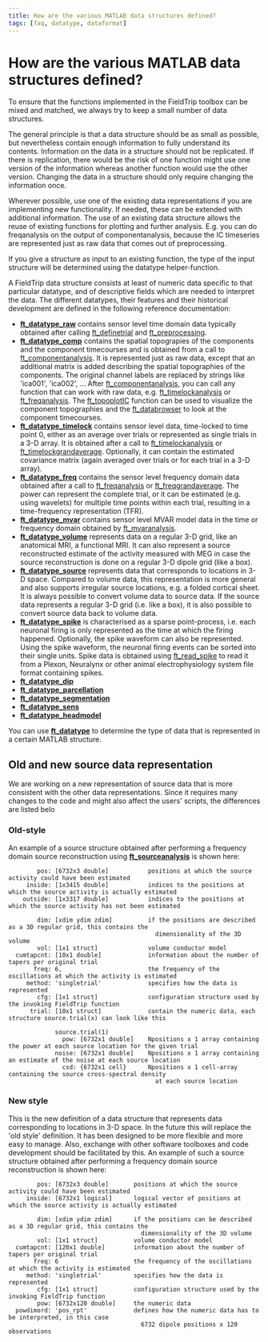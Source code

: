 ```yaml
---
title: How are the various MATLAB data structures defined?
tags: [faq, datatype, dataformat]
---
```


# How are the various MATLAB data structures defined?

To ensure that the functions implemented in the FieldTrip toolbox can be mixed and matched, we always try to keep a small number of data structures.

The general principle is that a data structure should be as small as possible, but nevertheless contain enough information to fully understand its contents. Information on the data in a structure should not be replicated. If there is replication, there would be the risk of one function might use one version of the information whereas another function would use the other version. Changing the data in a structure should only require changing the information once.

Wherever possible, use one of the existing data representations if you are implementing new functionality. If needed, these can be extended with additional information. The use of an existing data structure allows the reuse of existing functions for plotting and further analysis. E.g. you can do freqanalysis on the output of componentanalysis, because the IC timeseries are represented just as raw data that comes out of preprocessing.

If you give a structure as input to an existing function, the type of the input structure will be determined using the datatype helper-function.

A FieldTrip data structure consists at least of numeric data specific to that particular datatype, and of descriptive fields which are needed to interpret the data. The different datatypes, their features and their historical development are defined in the following reference documentation:

- **[ft_datatype_raw](/reference/ft_datatype_raw)** contains sensor level time domain data typically obtained after calling [ft_definetrial](/reference/ft_definetrial) and [ft_preprocessing](/reference/ft_preprocessing).
- **[ft_datatype_comp](/reference/ft_datatype_comp)** contains the spatial topograpies of the components and the component timecourses and is obtained from a call to [ft_componentanalysis](/reference/ft_componentanalysis). It is represented just as raw data, except that an additional matrix is added describing the spatial topographies of the components. The original channel labels are replaced by strings like 'ica001', 'ica002', ... After [ft_componentanalysis](/reference/ft_componentanalysis), you can call any function that can work with raw data, e.g. [ft_timelockanalysis](/reference/ft_timelockanalysis) or [ft_freqanalysis](/reference/ft_freqanalysis). The [ft_topoplotIC](/reference/ft_topoplotIC) function can be used to visualize the component topographies and the [ft_databrowser](/reference/ft_databrowser) to look at the component timecourses.
- **[ft_datatype_timelock](/reference/ft_datatype_timelock)** contains sensor level data, time-locked to time point 0, either as an average over trials or represented as single trials in a 3-D array. It is obtained after a call to [ft_timelockanalysis](/reference/ft_timelockanalysis) or [ft_timelockgrandaverage](/reference/ft_timelockgrandaverage). Optionally, it can contain the estimated covariance matrix (again averaged over trials or for each trial in a 3-D array).
- **[ft_datatype_freq](/reference/ft_datatype_freq)** contains the sensor level frequency domain data obtained after a call to [ft_freqanalysis](/reference/ft_freqanalysis) or [ft_freqgrandaverage](/reference/ft_freqgrandaverage). The power can represent the complete trial, or it can be estimated (e.g. using wavelets) for multiple time points within each trial, resulting in a time-frequency representation (TFR).
- **[ft_datatype_mvar](/reference/ft_datatype_mvar)** contains sensor level MVAR model data in the time or frequency domain obtained by [ft_mvaranalysis](/reference/ft_mvaranalysis).
- **[ft_datatype_volume](/reference/ft_datatype_volume)** represents data on a regular 3-D grid, like an anatomical MRI, a functional MRI. It can also represent a source reconstructed estimate of the activity measured with MEG in case the source reconstruction is done on a regular 3-D dipole grid (like a box).
- **[ft_datatype_source](/reference/ft_datatype_source)** represents data that corresponds to locations in 3-D space. Compared to volume data, this representation is more general and also supports irregular source locations, e.g. a folded cortical sheet. It is always possible to convert volume data to source data. If the source data represents a regular 3-D grid (i.e. like a box), it is also possible to convert source data back to volume data.
- **[ft_datatype_spike](/reference/ft_datatype_spike)** is characterised as a sparse point-process, i.e. each neuronal firing is only represented as the time at which the firing happened. Optionally, the spike waveform can also be represented. Using the spike waveform, the neuronal firing events can be sorted into their single units. Spike data is obtained using [ft_read_spike](/reference/ft_read_spike) to read it from a Plexon, Neuralynx or other animal electrophysiology system file format containing spikes.
- **[ft_datatype_dip](/reference/ft_datatype_dip)**
- **[ft_datatype_parcellation](/reference/ft_datatype_parcellation)**
- **[ft_datatype_segmentation](/reference/ft_datatype_segmentation)**
- **[ft_datatype_sens](/reference/ft_datatype_sens)**
- **[ft_datatype_headmodel](/reference/ft_datatype_headmodel)**

You can use **[ft_datatype](/reference/ft_datatype)** to determine the type of data that is represented in a certain MATLAB structure.

## Old and new source data representation

We are working on a new representation of source data that is more consistent with the other data representations. Since it requires many changes to the code and might also affect the users' scripts, the differences are listed belo

### Old-style

An example of a source structure obtained after performing a frequency domain source reconstruction using **[ft_sourceanalysis](/reference/ft_sourceanalysis)** is shown here:

            pos: [6732x3 double]           positions at which the source activity could have been estimated
         inside: [1x3415 double]           indices to the positions at which the source activity is actually estimated
        outside: [1x3317 double]           indices to the positions at which the source activity has not been estimated

            dim: [xdim ydim zdim]          if the positions are described as a 3D regular grid, this contains the
                                             dimensionality of the 3D volume
            vol: [1x1 struct]              volume conductor model
      cumtapcnt: [10x1 double]             information about the number of tapers per original trial
           freq: 6,                        the frequency of the oscillations at which the activity is estimated
         method: 'singletrial'             specifies how the data is represented
            cfg: [1x1 struct]              configuration structure used by the invoking FieldTrip function
          trial: [10x1 struct]             contain the numeric data, each structure source.trial(x) can look like this

                 source.trial(1)
                   pow: [6732x1 double]    Npositions x 1 array containing the power at each source location for the given trial
                 noise: [6732x1 double]    Npositions x 1 array containing an estimate of the noise at each source location
                   csd: {6732x1 cell}      Npositions x 1 cell-array containing the source cross-spectral density
                                             at each source location

### New style

This is the new definition of a data structure that represents data corresponding to locations in 3-D space. In the future this will replace the 'old style' definition. It has been designed to be more flexible and more easy to manage. Also, exchange with other software toolboxes and code development should be facilitated by this. An example of such a source structure obtained after performing a frequency domain source reconstruction is shown here:

            pos: [6732x3 double]       positions at which the source activity could have been estimated
         inside: [6732x1 logical]      logical vector of positions at which the source activity is actually estimated

            dim: [xdim ydim zdim]      if the positions can be described as a 3D regular grid, this contains the
                                         dimensionality of the 3D volume
            vol: [1x1 struct]          volume conductor model
      cumtapcnt: [120x1 double]        information about the number of tapers per original trial
           freq: 6                     the frequency of the oscillations at which the activity is estimated
         method: 'singletrial'         specifies how the data is represented
            cfg: [1x1 struct]          configuration structure used by the invoking FieldTrip function
            pow: [6732x120 double]     the numeric data
      powdimord: 'pos_rpt'             defines how the numeric data has to be interpreted, in this case
                                         6732 dipole positions x 120 observations
